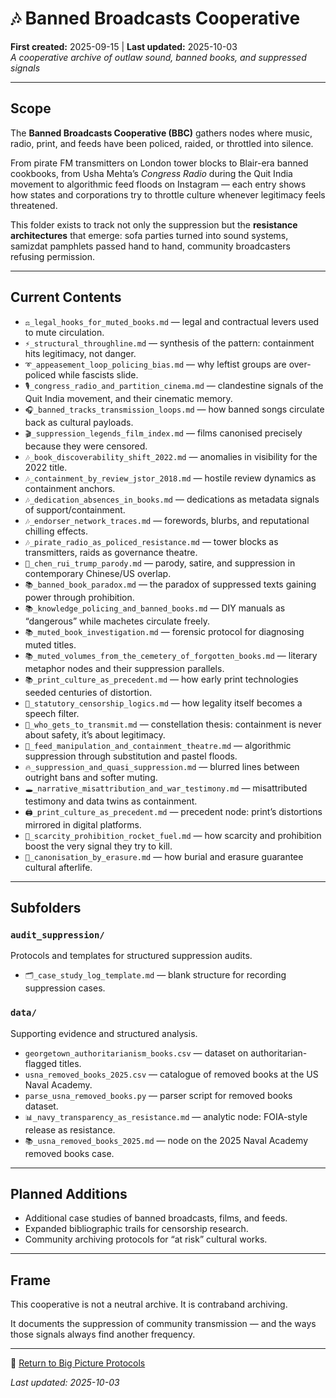 # 🎶 Banned Broadcasts Cooperative  

**First created:** 2025-09-15 | **Last updated:** 2025-10-03  
*A cooperative archive of outlaw sound, banned books, and suppressed signals*  

---

## Scope  

The **Banned Broadcasts Cooperative (BBC)** gathers nodes where music, radio, print, and feeds have been policed, raided, or throttled into silence.  

From pirate FM transmitters on London tower blocks to Blair-era banned cookbooks, from Usha Mehta’s *Congress Radio* during the Quit India movement to algorithmic feed floods on Instagram — each entry shows how states and corporations try to throttle culture whenever legitimacy feels threatened.  

This folder exists to track not only the suppression but the **resistance architectures** that emerge: sofa parties turned into sound systems, samizdat pamphlets passed hand to hand, community broadcasters refusing permission.  

---

## Current Contents  

* `⚖️_legal_hooks_for_muted_books.md` — legal and contractual levers used to mute circulation.  
* `⚡_structural_throughline.md` — synthesis of the pattern: containment hits legitimacy, not danger.  
* `➰_appeasement_loop_policing_bias.md` — why leftist groups are over-policed while fascists slide.  
* `🎙_congress_radio_and_partition_cinema.md` — clandestine signals of the Quit India movement, and their cinematic memory.  
* `🎧_banned_tracks_transmission_loops.md` — how banned songs circulate back as cultural payloads.  
* `🎬_suppression_legends_film_index.md` — films canonised precisely because they were censored.  
* `🎶_book_discoverability_shift_2022.md` — anomalies in visibility for the 2022 title.  
* `🎶_containment_by_review_jstor_2018.md` — hostile review dynamics as containment anchors.  
* `🎶_dedication_absences_in_books.md` — dedications as metadata signals of support/containment.  
* `🎶_endorser_network_traces.md` — forewords, blurbs, and reputational chilling effects.  
* `🎶_pirate_radio_as_policed_resistance.md` — tower blocks as transmitters, raids as governance theatre.  
* `🐉_chen_rui_trump_parody.md` — parody, satire, and suppression in contemporary Chinese/US overlap.  
* `📚_banned_book_paradox.md` — the paradox of suppressed texts gaining power through prohibition.  
* `📚_knowledge_policing_and_banned_books.md` — DIY manuals as “dangerous” while machetes circulate freely.  
* `📚_muted_book_investigation.md` — forensic protocol for diagnosing muted titles.  
* `📚_muted_volumes_from_the_cemetery_of_forgotten_books.md` — literary metaphor nodes and their suppression parallels.  
* `📚_print_culture_as_precedent.md` — how early print technologies seeded centuries of distortion.  
* `📜_statutory_censorship_logics.md` — how legality itself becomes a speech filter.  
* `📡_who_gets_to_transmit.md` — constellation thesis: containment is never about safety, it’s about legitimacy.  
* `📱_feed_manipulation_and_containment_theatre.md` — algorithmic suppression through substitution and pastel floods.  
* `🔥_suppression_and_quasi_suppression.md` — blurred lines between outright bans and softer muting.  
* `🕳_narrative_misattribution_and_war_testimony.md` — misattributed testimony and data twins as containment.  
* `🖨️_print_culture_as_precedent.md` — precedent node: print’s distortions mirrored in digital platforms.  
* `🚀_scarcity_prohibition_rocket_fuel.md` — how scarcity and prohibition boost the very signal they try to kill.  
* `🧿_canonisation_by_erasure.md` — how burial and erasure guarantee cultural afterlife.  

---

## Subfolders  

### `audit_suppression/`  
Protocols and templates for structured suppression audits.  

* `🗂️_case_study_log_template.md` — blank structure for recording suppression cases.  

### `data/`  
Supporting evidence and structured analysis.  

* `georgetown_authoritarianism_books.csv` — dataset on authoritarian-flagged titles.  
* `usna_removed_books_2025.csv` — catalogue of removed books at the US Naval Academy.  
* `parse_usna_removed_books.py` — parser script for removed books dataset.  
* `📊_navy_transparency_as_resistance.md` — analytic node: FOIA-style release as resistance.  
* `📚_usna_removed_books_2025.md` — node on the 2025 Naval Academy removed books case.  

---

## Planned Additions  

* Additional case studies of banned broadcasts, films, and feeds.  
* Expanded bibliographic trails for censorship research.  
* Community archiving protocols for “at risk” cultural works.  

---

## Frame  

This cooperative is not a neutral archive. It is contraband archiving.  

It documents the suppression of community transmission — and the ways those signals always find another frequency.  

---

🏮 [Return to Big Picture Protocols](../README.md)  

_Last updated: 2025-10-03_  
